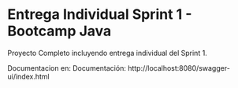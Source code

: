 
# Entrega Individual Sprint 1 - Bootcamp Java
Proyecto Completo incluyendo entrega individual del Sprint 1.

Documentacion en: Documentación: http://localhost:8080/swagger-ui/index.html
